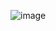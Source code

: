 ![image](<img width="401" alt="2022-12-19 (5)" src="https://github.com/riko161ny/ny/assets/169993916/7afcb3c0-fb18-4233-9daf-6e21fc801055">
)
